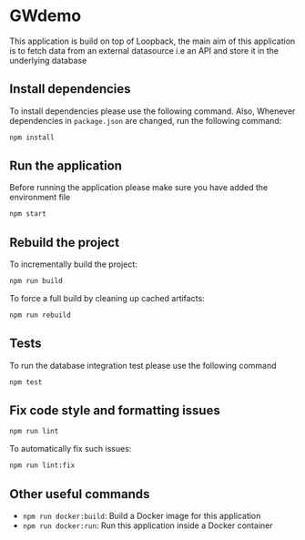 # GWdemo

This application is build on top of Loopback, the main aim of this application is
to fetch data from an external datasource i.e an API and store it in the underlying
database

## Install dependencies

To install dependencies please use the following command. Also,
Whenever dependencies in `package.json` are changed, run the following command:

```sh
npm install
```

## Run the application

Before running the application please make sure you have added the environment file

```sh
npm start
```

## Rebuild the project

To incrementally build the project:

```sh
npm run build
```

To force a full build by cleaning up cached artifacts:

```sh
npm run rebuild
```

## Tests

To run the database integration test please use the following command

```sh
npm test
```

## Fix code style and formatting issues

```sh
npm run lint
```

To automatically fix such issues:

```sh
npm run lint:fix
```

## Other useful commands
- `npm run docker:build`: Build a Docker image for this application
- `npm run docker:run`: Run this application inside a Docker container
